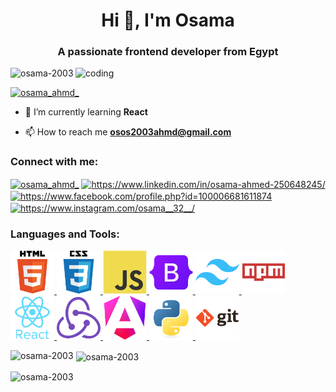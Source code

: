 <h1 align="center">Hi 👋, I'm Osama</h1>
<h3 align="center">A passionate frontend developer from Egypt</h3>


<img align="right" alt="coding" width="400" src="https://cdn.dribbble.com/users/730703/screenshots/6581243/avento.gif">

<p align="left"> <img src="https://komarev.com/ghpvc/?username=osama-2003&label=Profile%20views&color=0e75b6&style=flat" alt="osama-2003" /> </p>

<p align="left"> <a href="https://twitter.com/osama_ahmd_" target="blank"><img src="https://img.shields.io/twitter/follow/osama_ahmd_?logo=twitter&style=for-the-badge" alt="osama_ahmd_" /></a> </p>

- 🌱 I’m currently learning **React**

- 📫 How to reach me **osos2003ahmd@gmail.com**


<h3 align="left">Connect with me:</h3>
<p align="left">
<a href="https://twitter.com/osama_ahmd_" target="blank"><img align="center" src="https://raw.githubusercontent.com/rahuldkjain/github-profile-readme-generator/master/src/images/icons/Social/twitter.svg" alt="osama_ahmd_" height="30" width="40" /></a>
<a href="https://www.linkedin.com/in/osama-ahmed-250648245/" target="blank"><img align="center" src="https://raw.githubusercontent.com/rahuldkjain/github-profile-readme-generator/master/src/images/icons/Social/linked-in-alt.svg" alt="https://www.linkedin.com/in/osama-ahmed-250648245/" height="30" width="40" /></a>
<a href="https://www.facebook.com/profile.php?id=100006681611874" target="blank"><img align="center" src="https://raw.githubusercontent.com/rahuldkjain/github-profile-readme-generator/master/src/images/icons/Social/facebook.svg" alt="https://www.facebook.com/profile.php?id=100006681611874" height="30" width="40" /></a>
<a href="https://www.instagram.com/osama__32__/" target="blank"><img align="center" src="https://raw.githubusercontent.com/rahuldkjain/github-profile-readme-generator/master/src/images/icons/Social/instagram.svg" alt="https://www.instagram.com/osama__32__/" height="30" width="40" /></a>
</p>

<h3 align="left">Languages and Tools:</h3>
<p align="left">
   <a href="https://www.w3.org/html/" target="_blank" rel="noreferrer">
      <img src="https://raw.githubusercontent.com/devicons/devicon/master/icons/html5/html5-original-wordmark.svg" alt="html5" width="70" height="70"/>
   </a>
   <a href="https://www.w3schools.com/css/" target="_blank" rel="noreferrer">
      <img src="https://raw.githubusercontent.com/devicons/devicon/master/icons/css3/css3-original-wordmark.svg" alt="css3" width="70" height="70"/>
   </a>
   <a href="https://developer.mozilla.org/en-US/docs/Web/JavaScript" target="_blank" rel="noreferrer">
      <img src="https://raw.githubusercontent.com/devicons/devicon/master/icons/javascript/javascript-original.svg" alt="javascript" width="70" height="70"/>
   </a>
   <a href="https://getbootstrap.com" target="_blank" rel="noreferrer">
      <img src="https://raw.githubusercontent.com/devicons/devicon/master/icons/bootstrap/bootstrap-original.svg" alt="bootstrap" width="70" height="70"/>
   </a>
    <a href="https://tailwindcss.com/" target="_blank" rel="noreferrer">
      <img src="https://raw.githubusercontent.com/devicons/devicon/master/icons/tailwindcss/tailwindcss-original.svg" alt="tailwind" width="70" height="70"/>
   </a>
    <a href="https://www.npmjs.com/" target="_blank" rel="noreferrer">
      <img src="https://raw.githubusercontent.com/devicons/devicon/master/icons/npm/npm-original-wordmark.svg" alt="npm" width="70" height="70"/>
   </a>
   
   <a href="https://reactjs.org/" target="_blank" rel="noreferrer">
      <img src="https://raw.githubusercontent.com/devicons/devicon/master/icons/react/react-original-wordmark.svg" alt="react" width="70" height="70"/>
   </a>
   <a href="https://redux.js.org/" target="_blank" rel="noreferrer">
      <img src="https://raw.githubusercontent.com/devicons/devicon/master/icons/redux/redux-original.svg" alt="redux" width="70" height="70"/>
   </a>
   
   <a href="https://angular.io/" target="_blank" rel="noreferrer">
      <img src="https://raw.githubusercontent.com/devicons/devicon/master/icons/angular/angular-original.svg" alt="angular" width="70" height="70"/>
   </a>
   
  <a href="https://www.python.org" target="_blank" rel="noreferrer">
      <img src="https://raw.githubusercontent.com/devicons/devicon/master/icons/python/python-original.svg" alt="python" width="70" height="70"/>
   </a>
   <a href="https://git-scm.com/" target="_blank" rel="noreferrer">
      <img src="https://raw.githubusercontent.com/devicons/devicon/master/icons/git/git-original-wordmark.svg" alt="git" width="70" height="70"/>
   </a>

  
</p>


<p><img align="left" src="https://github-readme-stats.vercel.app/api/top-langs?username=osama-2003&show_icons=true&locale=en&layout=compact" alt="osama-2003" /></p>

<p>&nbsp;<img align="center" src="https://github-readme-stats.vercel.app/api?username=osama-2003&show_icons=true&locale=en" alt="osama-2003" /></p>

<p><img align="center" src="https://github-readme-streak-stats.herokuapp.com/?user=osama-2003&" alt="osama-2003" /></p>

